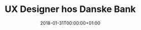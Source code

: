 ---
title: "UX Designer hos Danske Bank"
date: 2018-01-31T00:00:00+01:00
draft: false
period: "Dec. 17 - nu"
company: "IT Minds"
description: "Hos Danske Bank Erhverv indgår jeg i et størrere team, hvor der bliver udviklet et kommende system til Danske Banks kunder. Jeg fungerer i dagligen som UX Designer og arbejder med en bred vifte af opgaven. Opgaverne spænder fra research til alignment med udviklere. En stor del af arbejdet involverer design af brugergrænseflader og udvikling af prototyper."
tools: "wireframing • ux • ui • axure"
---
